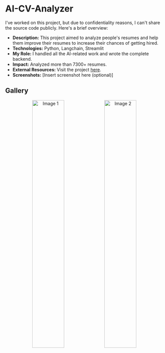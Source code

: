 # AI-CV-Analyzer

I've worked on this project, but due to confidentiality reasons, I can't share the source code publicly. Here's a brief overview:

* **Description:** This project aimed to analyze people's resumes and help them improve their resumes to increase their chances of getting hired.
* **Technologies:** Python, Langchain, Streamlit
* **My Role:** I handled all the AI-related work and wrote the complete backend.
* **Impact:** Analyzed more than 7300+ resumes.
* **External Resources:** Visit the project [here](https://resume.wize.co.in/).
* **Screenshots:** [Insert screenshot here (optional)]

## Gallery
<p align="center">
  <img src="IMAGE_URL_1" alt="Image 1" width="45%"/> 
  <img src="IMAGE_URL_2" alt="Image 2" width="45%"/> 
</p>
